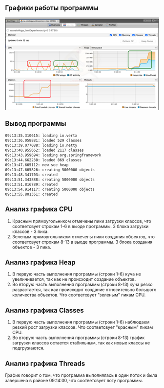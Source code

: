 ## Графики работы программы
![](jvm.png)
## Вывод программы
```
09:13:35.310615: loading io.vertx
09:13:36.058881: loaded 529 classes
09:13:39.077088: loading io.netty
09:13:40.955662: loaded 2117 classes
09:13:43.959694: loading org.springframework
09:13:44.662238: loaded 869 classes
09:13:47.665112: now see heap
09:13:47.665826: creating 5000000 objects
09:13:48.341703: created
09:13:51.343888: creating 5000000 objects
09:13:51.816789: created
09:13:54.914117: creating 5000000 objects
09:13:55.801351: created
```
## Анализ графика CPU
1. Красным прямоугольником отмечены пики загрузки классов, что соответсвует строкам 1-6 в выоде программы. 3 блока загрузки классов - 3 пика.
2. Зеленым прямоугольником отмечены пики создания объектов, что соответсвует строкам 8-13 в выоде программы. 3 блока создания объектов - 3 пика.
## Анализ графика Heap
1. В первую часть выполнения программы (строки 1-6) куча не увеличивается, так как не происходит создание объектов.
2. Во вторую часть выполнения программы (строки 8-13) куча резко разрастается, так как происходит создание относительно большого количества объектов. Что соответсвует "зеленым" пикам CPU.
## Анализ графика Classes
1. В первую часть выполнения программы (строки 1-6) наблюдаем резкий рост загрузки классов. Что соответсвует "красным" пикам CPU.
2. Во вторую часть выполнения программы (строки 8-13) график загрузки классов остается стабильным, так как новые классы не подгружаются.
## Анализ графика Threads
График говорит о том, что программа выполнялась в один поток и была завершена в районе 09:14:00, что соответсвует логу программы.
